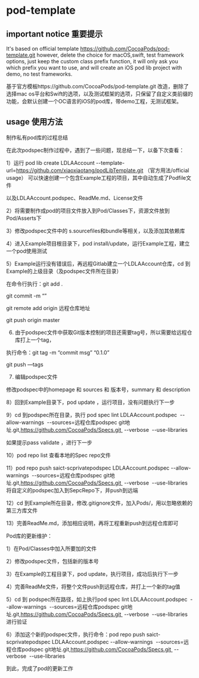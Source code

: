 pod-template
============

## important notice 重要提示
It's based on official template https://github.com/CocoaPods/pod-template.git however, delete the choice for macOS,swift, test framework options, just keep the custom class prefix function, it will only ask you which prefix you want to use, and will create an iOS pod lib project with demo, no test frameworks.

基于官方模板https://github.com/CocoaPods/pod-template.git 改造，删除了选择mac os平台和Swift的选项，以及测试框架的选项，只保留了自定义类前缀的功能，会默认创建一个OC语言的iOS的pod库，带demo工程，无测试框架。

## usage 使用方法

制作私有pod库的过程总结

在此次podspec制作过程中，遇到了一些问题，现总结一下，以备下次查看：

1）运行 pod lib create LDLAAccount --template-url=https://github.com/xiaoxiaotang/podLibTemplate.git （官方用法/official usage） 可以快速创建一个包含Example工程的项目，其中自动生成了Podfile文件

以及LDLAAccount.podspec、ReadMe.md、License文件

2）将需要制作成pod的项目文件放入到Pod/Classes下，资源文件放到Pod/Asserts下

3）修改podspec文件中的 s.sourcefiles和bundle等相关，以及添加其依赖库

4）进入Example项目根目录下，pod install/update，运行Example工程，建立一个pod使用测试

5）Example运行没有错误后，再远程Gitlab建立一个LDLAAccount仓库，cd 到Example的上级目录（及podspec文件所在目录）

在命令行执行：git add .   

git commit -m “”

git remote add origin 远程仓库地址

git push origin master 

6) 由于podspec文件中获取Git版本控制的项目还需要tag号，所以需要给远程仓库打上一个tag，

执行命令：git tag -m “commit msg” “0.1.0”

git push —tags

7) 编辑podspec文件

修改podspec中的homepage 和 sources 和 版本号，summary 和 description

8）回到Example目录下，pod update ，运行项目，没有问题执行下一步

9）cd 到podspec所在目录，执行 pod spec lint LDLAAccount.podspec  --allow-warnings  --sources=远程仓库podspec git地址.git,https://github.com/CocoaPods/Specs.git  --verbose  --use-libraries

如果提示pass validate ，进行下一步

10）pod repo list 查看本地的Spec repo文件

11）pod repo push saict-scprivatepodspec LDLAAccount.podspec --allow-warnings  --sources=远程仓库podspec git地址.git,https://github.com/CocoaPods/Specs.git  --verbose  --use-libraries 将自定义的podspec加入到SepcRepo下，并push到远端

12）cd 到Example所在目录，修改.gitignore文件，加入Pods/，用以忽略依赖的第三方库文件

13）完善ReadMe.md，添加相应说明，再将工程重新push到远程仓库即可





Pod库的更新维护：

1）在Pod/Classes中加入所要加的文件

2）修改podspec文件，包括新的版本号

3）在Example的工程目录下，pod update，执行项目，成功后执行下一步

4）完善ReadMe文件，将整个文件push到远程仓库，并打上一个新的tag值

5）cd 到 podspec所在路径，如上执行pod spec lint LDLAAccount.podspec  --allow-warnings  --sources=远程仓库podspec git地址.git,https://github.com/CocoaPods/Specs.git  --verbose  --use-libraries 进行验证

6）添加这个新的podspec文件，执行命令：pod repo push saict-scprivatepodspec LDLAAccount.podspec --allow-warnings  --sources=远程仓库podspec git地址.git,https://github.com/CocoaPods/Specs.git  --verbose  --use-libraries



到此，完成了pod的更新工作
